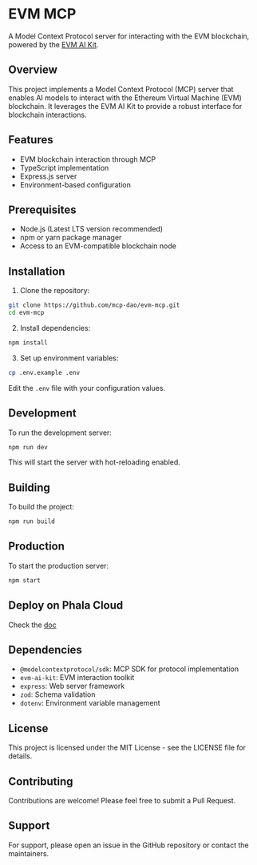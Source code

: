 # EVM MCP

A Model Context Protocol server for interacting with the EVM blockchain, powered by the [EVM AI Kit](https://github.com/mcp-dao/evm-agent-kit).

## Overview

This project implements a Model Context Protocol (MCP) server that enables AI models to interact with the Ethereum Virtual Machine (EVM) blockchain. It leverages the EVM AI Kit to provide a robust interface for blockchain interactions.

## Features

- EVM blockchain interaction through MCP
- TypeScript implementation
- Express.js server
- Environment-based configuration

## Prerequisites

- Node.js (Latest LTS version recommended)
- npm or yarn package manager
- Access to an EVM-compatible blockchain node

## Installation

1. Clone the repository:
```bash
git clone https://github.com/mcp-dao/evm-mcp.git
cd evm-mcp
```

2. Install dependencies:
```bash
npm install
```

3. Set up environment variables:
```bash
cp .env.example .env
```
Edit the `.env` file with your configuration values.

## Development

To run the development server:

```bash
npm run dev
```

This will start the server with hot-reloading enabled.

## Building

To build the project:

```bash
npm run build
```

## Production

To start the production server:

```bash
npm start
```

## Deploy on Phala Cloud

Check the [doc](./tee.md)

## Dependencies

- `@modelcontextprotocol/sdk`: MCP SDK for protocol implementation
- `evm-ai-kit`: EVM interaction toolkit
- `express`: Web server framework
- `zod`: Schema validation
- `dotenv`: Environment variable management

## License

This project is licensed under the MIT License - see the LICENSE file for details.

## Contributing

Contributions are welcome! Please feel free to submit a Pull Request.

## Support

For support, please open an issue in the GitHub repository or contact the maintainers.